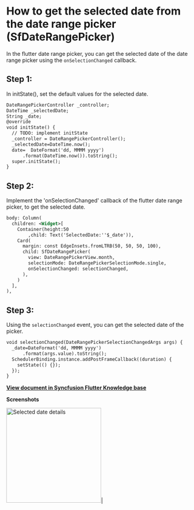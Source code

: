 # How to get the selected date from the date range picker (SfDateRangePicker)


In the flutter date range picker, you can get the selected date of the date range picker using the `onSelectionChanged` callback.

## Step 1:
In initState(), set the default values for the selected date.

```xml
DateRangePickerController _controller;
DateTime _selectedDate;
String _date;
@override
void initState() {
  // TODO: implement initState
  _controller = DateRangePickerController();
  _selectedDate=DateTime.now();
  date=  DateFormat('dd, MMMM yyyy')
      .format(DateTime.now()).toString();
  super.initState();
}
```

## Step 2:
Implement the 'onSelectionChanged' callback of the flutter date range picker, to get the selected date. 

```xml
body: Column(
  children: <Widget>[
    Container(height:50
        ,child: Text('SelectedDate:''$_date')),
    Card(
      margin: const EdgeInsets.fromLTRB(50, 50, 50, 100),
      child: SfDateRangePicker(
        view: DateRangePickerView.month,
        selectionMode: DateRangePickerSelectionMode.single,
        onSelectionChanged: selectionChanged,
      ),
    )
  ],
),
```

## Step 3:
Using the `selectionChanged` event, you can get the selected date of the picker.

```xml
void selectionChanged(DateRangePickerSelectionChangedArgs args) {
  _date=DateFormat('dd, MMMM yyyy')
      .format(args.value).toString();
  SchedulerBinding.instance.addPostFrameCallback((duration) {
    setState(() {});
  });
}
```
**[View document in Syncfusion Flutter Knowledge base](https://www.syncfusion.com/kb/11410/how-to-get-the-selected-date-from-the-date-range-picker-sfdaterangepicker)**

**Screenshots**

<img alt="Selected date details" src="http://www.syncfusion.com/uploads/user/kb/flut/flut-892/flut-892_img1.png" width="250" height="250" />|
